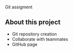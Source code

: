 Git assigment

## About this project

- Git repository creation
- Collaborate with teammates
- GitHub page